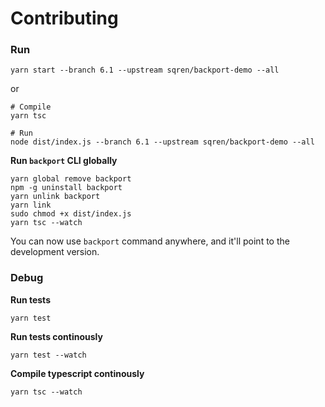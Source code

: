 # Contributing

### Run

```
yarn start --branch 6.1 --upstream sqren/backport-demo --all
```

or

```
# Compile
yarn tsc

# Run
node dist/index.js --branch 6.1 --upstream sqren/backport-demo --all
```

**Run `backport` CLI globally**

```
yarn global remove backport
npm -g uninstall backport
yarn unlink backport
yarn link
sudo chmod +x dist/index.js
yarn tsc --watch
```

You can now use `backport` command anywhere, and it'll point to the development version.

### Debug

**Run tests**

```
yarn test
```

**Run tests continously**

```
yarn test --watch
```

**Compile typescript continously**

```
yarn tsc --watch
```
